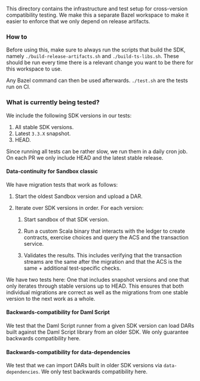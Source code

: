 This directory contains the infrastructure and test setup for
cross-version compatibility testing. We make this a separate Bazel
workspace to make it easier to enforce that we only depend on release
artifacts.

### How to

Before using this, make sure to always run the scripts that build the
SDK, namely `./build-release-artifacts.sh` and `./build-ts-libs.sh`.
These should be run every time there is a relevant change you want
to be there for this workspace to use.

Any Bazel command can then be used afterwards. `./test.sh` are the
tests run on CI.

### What is currently being tested?

We include the following SDK versions in our tests:

1. All stable SDK versions.
2. Latest `3.3.X` snapshot.
3. HEAD.

Since running all tests can be rather slow, we run them in a daily
cron job. On each PR we only include HEAD and the latest stable
release.

#### Data-continuity for Sandbox classic

We have migration tests that work as follows:

1. Start the oldest Sandbox version and upload a DAR.

2. Iterate over SDK versions in order. For each version:

   1. Start sandbox of that SDK version.

   2. Run a custom Scala binary that interacts with the ledger to
      create contracts, exercise choices and query the ACS and the
      transaction service.

   3. Validates the results. This includes verifying that the
      transaction streams are the same after the migration and that the
      ACS is the same + additional test-specific checks.

We have two tests here: One that includes snapshot versions and one
that only iterates through stable versions up to HEAD. This ensures
that both individual migrations are correct as well as the migrations
from one stable version to the next work as a whole.

#### Backwards-compatibility for Daml Script

We test that the Daml Script runner from a given SDK version can load
DARs built against the Daml Script library from an older SDK. We only
guarantee backwards compatibility here.

#### Backwards-compatibility for data-dependencies

We test that we can import DARs built in older SDK versions via
`data-dependencies`. We only test backwards compatibility here.
